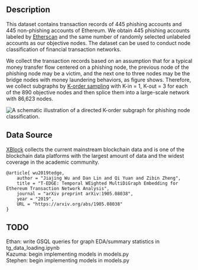 ## Description
This dataset contains transaction records of 445 phishing accounts and 445 non-phishing accounts of Ethereum. We obtain 445 phishing accounts labeled by [Etherscan](etherscan.io) and the same number of randomly selected unlabeled accounts as our objective nodes. The dataset can be used to conduct node classification of financial transaction networks. 

We collect the transaction records based on an assumption that for a typical money transfer flow centered on a phishing node, the previous node of the phishing node may be a victim, and the next one to three nodes may be the bridge nodes with money laundering behaviors, as figure shows. Therefore, we collect subgraphs by [K-order sampling](https://ieeexplore.ieee.org/document/8964468) with K-in = 1, K-out = 3 for each of the 890 objective nodes and then splice them into a large-scale network with 86,623 nodes. 

![A schematic illustration of a directed K-order subgraph for phishing node classification.](https://s1.ax1x.com/2020/03/27/GCZGmd.md.jpg)

## Data Source
[XBlock](http://xblock.pro/#/dataset/6) collects the current mainstream blockchain data and is one of the blockchain data platforms with the largest amount of data and the widest coverage in the academic community.
```
@article{ wu2019tedge,
	author = "Jiajing Wu and Dan Lin and Qi Yuan and Zibin Zheng",
	title = "T-EDGE: Temporal WEighted MultiDiGraph Embedding for Ethereum Transaction Network Analysis",
	journal = "arXiv preprint arXiv:1905.08038",
	year = "2019",
	URL = "https://arxiv.org/abs/1905.08038"
}
```

## TODO
Ethan: write GSQL queries for graph EDA/summary statistics in tg_data_loading.ipynb <br />
Kazuma: begin implementing models in models.py<br />
Stephen: begin implementing models in models.py